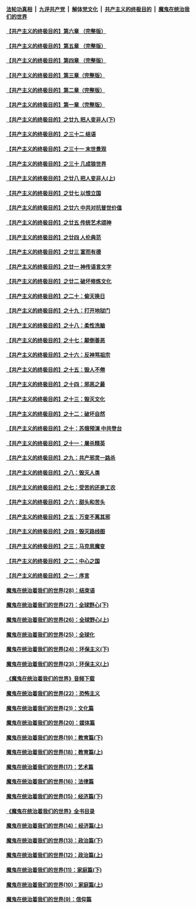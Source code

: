 ####  [法轮功真相](../../../../basic/blob/master/README.md?t=12051639) &nbsp;|&nbsp; [九评共产党](../../../../9ping.md/blob/master/README.md?t=12051639) &nbsp;|&nbsp; [解体党文化](../../../../jtdwh.md/blob/master/README.md?t=12051639)  &nbsp;|&nbsp; [共产主义的终极目的](../../../../gczydzjmd.md/blob/master/README.md?t=12051639) &nbsp;|&nbsp; [魔鬼在统治我们的世界](../../../../mgztzwmdsj.md/blob/master/README.md?t=12051639) 

#### [【共产主义的终极目的】第六章 （完整版）](../pages/nsc422/n11428913.md?t=12051639) 

#### [【共产主义的终极目的】第五章 （完整版）](../pages/nsc422/n11428912.md?t=12051639) 

#### [【共产主义的终极目的】第四章 （完整版）](../pages/nsc422/n11428907.md?t=12051639) 

#### [【共产主义的终极目的】第三章（完整版）](../pages/nsc422/n11428848.md?t=12051639) 

#### [【共产主义的终极目的】第二章（完整版）](../pages/nsc422/n11428831.md?t=12051639) 

#### [【共产主义的终极目的】第一章（完整版）](../pages/nsc422/n11417651.md?t=12051639) 

#### [【共产主义的终极目的】之廿九 把人变非人(下)](../pages/nsc422/n11344140.md?t=12051639) 

#### [【共产主义的终极目的】之三十二 结语](../pages/nsc422/n11360535.md?t=12051639) 

#### [【共产主义的终极目的】之三十一 末世景观](../pages/nsc422/n11351129.md?t=12051639) 

#### [【共产主义的终极目的】之三十 几成狼世界](../pages/nsc422/n11348280.md?t=12051639) 

#### [【共产主义的终极目的】之廿八 把人变非人(上)](../pages/nsc422/n11340492.md?t=12051639) 

#### [【共产主义的终极目的】之廿七 以恨立国](../pages/nsc422/n11336944.md?t=12051639) 

#### [【共产主义的终极目的】之廿六 中共对抗普世价值](../pages/nsc422/n11324785.md?t=12051639) 

#### [【共产主义的终极目的】之廿五 传统艺术颂神](../pages/nsc422/n11296396.md?t=12051639) 

#### [【共产主义的终极目的】之廿四 人伦典范](../pages/nsc422/n11296397.md?t=12051639) 

#### [【共产主义的终极目的】之廿三 富而有德](../pages/nsc422/n11283598.md?t=12051639) 

#### [【共产主义的终极目的】之廿一 神传语言文字](../pages/nsc422/n11263265.md?t=12051639) 

#### [【共产主义的终极目的】之廿二 破坏修炼文化](../pages/nsc422/n11245728.md?t=12051639) 

#### [【共产主义的终极目的】之二十：偷天换日](../pages/nsc422/n11238846.md?t=12051639) 

#### [【共产主义的终极目的】之十九：打开地狱门](../pages/nsc422/n11206376.md?t=12051639) 

#### [【共产主义的终极目的】之十八：柔性洗脑](../pages/nsc422/n11199994.md?t=12051639) 

#### [【共产主义的终极目的】之十七：颠倒善恶](../pages/nsc422/n11179782.md?t=12051639) 

#### [【共产主义的终极目的】之十六：反神骂祖宗](../pages/nsc422/n11166798.md?t=12051639) 

#### [【共产主义的终极目的】之十五：毁人不倦](../pages/nsc422/n11166792.md?t=12051639) 

#### [【共产主义的终极目的】之十四：邪恶之最](../pages/nsc422/n11150249.md?t=12051639) 

#### [【共产主义的终极目的】之十三：毁灭文化](../pages/nsc422/n11135227.md?t=12051639) 

#### [【共产主义的终极目的】之十二：破坏自然](../pages/nsc422/n11135214.md?t=12051639) 

#### [【共产主义的终极目的】之十：苏俄预演 中共登台](../pages/nsc422/n11118424.md?t=12051639) 

#### [【共产主义的终极目的】之十一：屠杀精英](../pages/nsc422/n11118442.md?t=12051639) 

#### [【共产主义的终极目的】之九：共产邪灵一路杀](../pages/nsc422/n11114139.md?t=12051639) 

#### [【共产主义的终极目的】之八：毁灭人类](../pages/nsc422/n11108503.md?t=12051639) 

#### [【共产主义的终极目的】之七：受苦的还是工农](../pages/nsc422/n11101809.md?t=12051639) 

#### [【共产主义的终极目的】之六：甜头和苦头](../pages/nsc422/n11096971.md?t=12051639) 

#### [【共产主义的终极目的】之五：万变不离其邪](../pages/nsc422/n11091285.md?t=12051639) 

#### [【共产主义的终极目的】之四：毁灭路线图](../pages/nsc422/n11086284.md?t=12051639) 

#### [【共产主义的终极目的】之三：马克思魔变](../pages/nsc422/n11061941.md?t=12051639) 

#### [【共产主义的终极目的】之二：中心之国](../pages/nsc422/n11047728.md?t=12051639) 

#### [【共产主义的终极目的】之一：序言](../pages/nsc422/n11086077.md?t=12051639) 

#### [魔鬼在统治着我们的世界(28)：结束语](../pages/nsc422/n10936246.md?t=12051639) 

#### [魔鬼在统治着我们的世界(27)：全球野心(下)](../pages/nsc422/n10928319.md?t=12051639) 

#### [魔鬼在统治着我们的世界(26)：全球野心(上)](../pages/nsc422/n10900318.md?t=12051639) 

#### [魔鬼在统治着我们的世界(25)：全球化](../pages/nsc422/n10788205.md?t=12051639) 

#### [魔鬼在统治着我们的世界(24)：环保主义(下)](../pages/nsc422/n10695307.md?t=12051639) 

#### [魔鬼在统治着我们的世界(23)：环保主义(上)](../pages/nsc422/n10688613.md?t=12051639) 

#### [《魔鬼在统治着我们的世界》音频下载](../pages/nsc422/n10635553.md?t=12051639) 

#### [魔鬼在统治着我们的世界(22)：恐怖主义](../pages/nsc422/n10614727.md?t=12051639) 

#### [魔鬼在统治着我们的世界(21)：文化篇](../pages/nsc422/n10597706.md?t=12051639) 

#### [魔鬼在统治着我们的世界(20)：媒体篇](../pages/nsc422/n10586579.md?t=12051639) 

#### [魔鬼在统治着我们的世界(19)：教育篇(下)](../pages/nsc422/n10564808.md?t=12051639) 

#### [魔鬼在统治着我们的世界(18)：教育篇(上)](../pages/nsc422/n10526970.md?t=12051639) 

#### [魔鬼在统治着我们的世界(17)：艺术篇](../pages/nsc422/n10499093.md?t=12051639) 

#### [魔鬼在统治着我们的世界(16)：法律篇](../pages/nsc422/n10485969.md?t=12051639) 

#### [魔鬼在统治着我们的世界(15)：经济篇(下)](../pages/nsc422/n10469975.md?t=12051639) 

#### [《魔鬼在统治着我们的世界》全书目录](../pages/nsc422/n10464261.md?t=12051639) 

#### [魔鬼在统治着我们的世界(14)：经济篇(上)](../pages/nsc422/n10457370.md?t=12051639) 

#### [魔鬼在统治着我们的世界(13)：政治篇(下)](../pages/nsc422/n10448270.md?t=12051639) 

#### [魔鬼在统治着我们的世界(12)：政治篇(上)](../pages/nsc422/n10444576.md?t=12051639) 

#### [魔鬼在统治着我们的世界(11)：家庭篇(下)](../pages/nsc422/n10440961.md?t=12051639) 

#### [魔鬼在统治着我们的世界(10)：家庭篇(上)](../pages/nsc422/n10435448.md?t=12051639) 

#### [魔鬼在统治着我们的世界(9)：信仰篇](../pages/nsc422/n10432159.md?t=12051639) 

